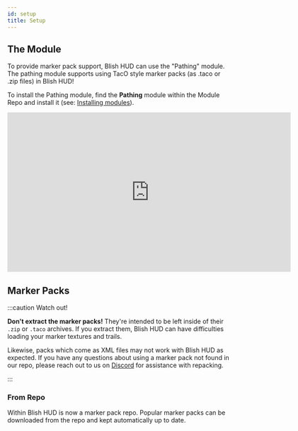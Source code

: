 ```yaml
---
id: setup
title: Setup
---
```


## The Module

To provide marker pack support, Blish HUD can use the "Pathing" module.  The pathing module supports using TacO style marker packs (as .taco or .zip files) in Blish HUD!

To install the Pathing module, find the **Pathing** module within the Module Repo and install it (see: [Installing modules](https://blishhud.com/docs/user/installing-modules)).

<iframe width="640" height="360" src="https://www.youtube.com/embed/jz1afT6_wxU" frameborder="0" allow="fullscreen; autoplay; encrypted-media; picture-in-picture" allowfullscreen></iframe>

## Marker Packs

:::caution Watch out!

**Don't extract the marker packs!**  They're intended to be left inside of their `.zip` or `.taco` archives.  If you extract them, Blish HUD can have difficulties loading your marker textures and trails.

Likewise, packs which come as XML files may not work with Blish HUD as expected.  If you have any questions about using a marker pack not found in our repo, please reach out to us on [Discord](https://link.blishhud.com/discord) for assistance with repacking.

:::

### From Repo

Within Blish HUD is now a marker pack repo.  Popular marker packs can be downloaded from the repo and kept automatically up to date.